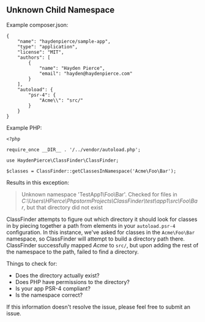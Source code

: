 Unknown Child Namespace
-----------------------

Example composer.json:
```
{
    "name": "haydenpierce/sample-app",
    "type": "application",
    "license": "MIT",
    "authors": [
        {
            "name": "Hayden Pierce",
            "email": "hayden@haydenpierce.com"
        }
    ],
    "autoload": {
        "psr-4": {
            "Acme\\": "src/"
        }
    }
}
```

Example PHP:
```
<?php

require_once __DIR__ . '/../vendor/autoload.php';

use HaydenPierce\ClassFinder\ClassFinder;

$classes = ClassFinder::getClassesInNamespace('Acme\Foo\Bar');
```

Results in this exception:

> Unknown namespace 'TestApp1\Foo\Bar'. Checked for files in *C:\Users\HPierce\PhpstormProjects\ClassFinder\test\app1\src\Foo\Bar*, but that directory did not exist

ClassFinder attempts to figure out which directory it should look for classes in by piecing together a path from 
elements in your `autoload.psr-4` configuration. In this instance, we've asked for classes in the `Acme\Foo\Bar` namespace,
so ClassFinder will attempt to build a directory path there. ClassFinder successfully mapped *Acme* to `src/`, but upon adding
the rest of the namespace to the path, failed to find a directory.

Things to check for:

* Does the directory actually exist? 
* Does PHP have permissions to the directory?
* Is your app PSR-4 compliant?
* Is the namespace correct?

If this information doesn't resolve the issue, please feel free to submit an issue.